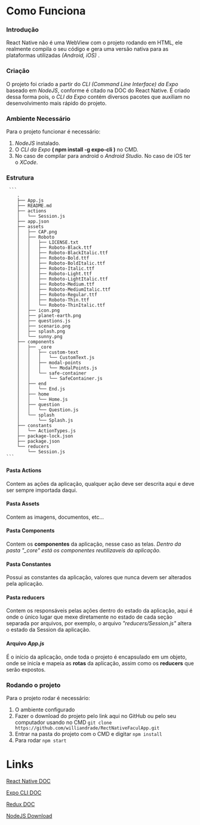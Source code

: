 # Como Funciona
### Introdução
React Native não é uma WebView com o projeto rodando em HTML, ele realmente compila o seu código e gera uma versão nativa para as plataformas utilizadas *(Android, iOS)* .

### Criação
O projeto foi criado a partir do *CLI (Command Line Interface) da Expo* baseado em *NodeJS*, conforme é citado na DOC do React Native. É criado dessa forma pois, o *CLI da Expo* contém diversos pacotes que auxiliam no desenvolvimento mais rápido do projeto.

### Ambiente Necessário
Para o projeto funcionar é necessário: 
 1. *NodeJS* instalado.
 2. O *CLI da Expo* **( npm install -g expo-cli )** no CMD.
 3. No caso de compilar para android o *Android Studio*. No caso de iOS ter o *XCode*.

 ### Estrutura
     ```
        .
        ├── App.js
        ├── README.md
        ├── actions
        │   └── Session.js
        ├── app.json
        ├── assets
        │   ├── CAP.png
        │   ├── Roboto
        │   │   ├── LICENSE.txt
        │   │   ├── Roboto-Black.ttf
        │   │   ├── Roboto-BlackItalic.ttf
        │   │   ├── Roboto-Bold.ttf
        │   │   ├── Roboto-BoldItalic.ttf
        │   │   ├── Roboto-Italic.ttf
        │   │   ├── Roboto-Light.ttf
        │   │   ├── Roboto-LightItalic.ttf
        │   │   ├── Roboto-Medium.ttf
        │   │   ├── Roboto-MediumItalic.ttf
        │   │   ├── Roboto-Regular.ttf
        │   │   ├── Roboto-Thin.ttf
        │   │   └── Roboto-ThinItalic.ttf
        │   ├── icon.png
        │   ├── planet-earth.png
        │   ├── questions.js
        │   ├── scenario.png
        │   ├── splash.png
        │   └── sunny.png
        ├── components
        │   ├── _core
        │   │   ├── custom-text
        │   │   │   └── CustomText.js
        │   │   ├── modal-points
        │   │   │   └── ModalPoints.js
        │   │   └── safe-container
        │   │       └── SafeContainer.js
        │   ├── end
        │   │   └── End.js
        │   ├── home
        │   │   └── Home.js
        │   ├── question
        │   │   └── Question.js
        │   └── splash
        │       └── Splash.js
        ├── constants
        │   └── ActionTypes.js
        ├── package-lock.json
        ├── package.json
        └── reducers
            └── Session.js
    ```

#### Pasta Actions
Contem as ações da aplicação, qualquer ação deve ser descrita aqui e deve ser sempre importada daqui.

#### Pasta Assets
Contem as imagens, documentos, etc...

#### Pasta Components
Contem os **componentes** da aplicação, nesse caso as telas.
*Dentro da pasta "_core" está os componentes reutilizaveis da aplicação.*

#### Pasta Constantes
Possui as constantes da aplicação, valores que nunca devem ser alterados pela aplicação.

#### Pasta reducers
Contem os responsáveis pelas ações dentro do estado da aplicação, aqui é onde o único lugar que mexe diretamente no estado de cada seção separada por arquivos, por exemplo, o arquivo *"reducers/Session.js"* altera o estado da Session da aplicação.

#### Arquivo *App.js*
É o início da aplicação, onde toda o projeto é encapsulado em um objeto, onde se inicía e mapeia as **rotas** da aplicação, assim como os **reducers** que serão expostos.

### Rodando o projeto
Para o projeto rodar é necessário: 
 1. O ambiente configurado
 2. Fazer o download do projeto pelo link aqui no GitHub ou pelo seu computador usando no CMD `git clone https://github.com/williandrade/RectNativeFaculApp.git`
 3. Entrar na pasta do projeto com o CMD e digitar `npm install`
 4. Para rodar `npm start`


# Links
[React Native DOC](https://facebook.github.io/react-native/docs/getting-started)

[Expo CLI DOC](https://docs.expo.io/versions/latest/workflow/expo-cli)

[Redux DOC](https://redux.js.org/)

[NodeJS Download](https://nodejs.org/en/download/)
